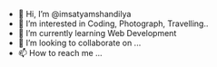 - 👋 Hi, I’m @imsatyamshandilya
- 👀 I’m interested in Coding, Photograph, Travelling..
- 🌱 I’m currently learning Web Development
- 💞️ I’m looking to collaborate on ...
- 📫 How to reach me ...

<!---
imsatyamshandilya/imsatyamshandilya is a ✨ special ✨ repository because its `README.md` (this file) appears on your GitHub profile.
You can click the Preview link to take a look at your changes.
--->
